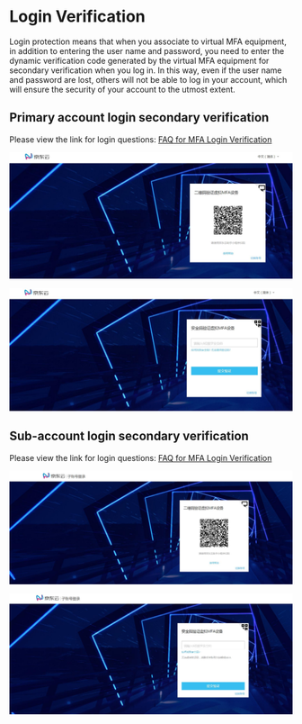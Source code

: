 # Login Verification

Login protection means that when you associate to virtual MFA equipment, in addition to entering the user name and password, you need to enter the dynamic verification code generated by the virtual MFA equipment for secondary verification when you log in. In this way, even if the user name and password are lost, others will not be able to log in your account, which will ensure the security of your account to the utmost extent.

## Primary account login secondary verification

Please view the link for login questions: [FAQ for MFA Login Verification](https://docs.jdcloud.com/cn/iam/mfa-faqs)

![主账号登录MFA扫码验证页](../../../../image/IAM/MFA/主账号MFA扫码验证页.jpg)

![主账号MFA验证码页面](../../../../image/IAM/MFA/主账号MFA验证码页面.jpg)

## Sub-account login secondary verification

Please view the link for login questions: [FAQ for MFA Login Verification](https://docs.jdcloud.com/cn/iam/mfa-faqs)

![子用户登录验证页](../../../../image/IAM/MFA/子账号登录验证页.jpg)

![子用户MFA验证码页面](../../../../image/IAM/MFA/子账号MFA验证码页面.jpg)

